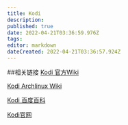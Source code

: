 ```yaml
---
title: Kodi
description: 
published: true
date: 2022-04-21T03:36:59.976Z
tags: 
editor: markdown
dateCreated: 2022-04-21T03:36:57.924Z
---
```


##相关链接
[Kodi 官方Wiki](https://kodi.wiki/view/Main_Page)

[Kodi Archlinux Wiki](https://wiki.archlinux.org/index.php/Kodi_(%E7%AE%80%E4%BD%93%E4%B8%AD%E6%96%87))

[Kodi 百度百科](https://baike.baidu.com/item/Kodi/22721123?fr=aladdin)

[Kodi官网](https://kodi.tv/)